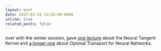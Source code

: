 ```yaml
---
layout: post
date: 2023-01-15 15:59:00-0400
inline: true
related_posts: false
---
```


over with the winter session, gave [one lecture](https://simonegiancola09.github.io/talks/2023-02-01-talk-4) about the Neural Tangent Kernel and [a longer one](https://simonegiancola09.github.io/talks/2023-01-09-talk-3) about Optimal Transport for Neural Networks. 